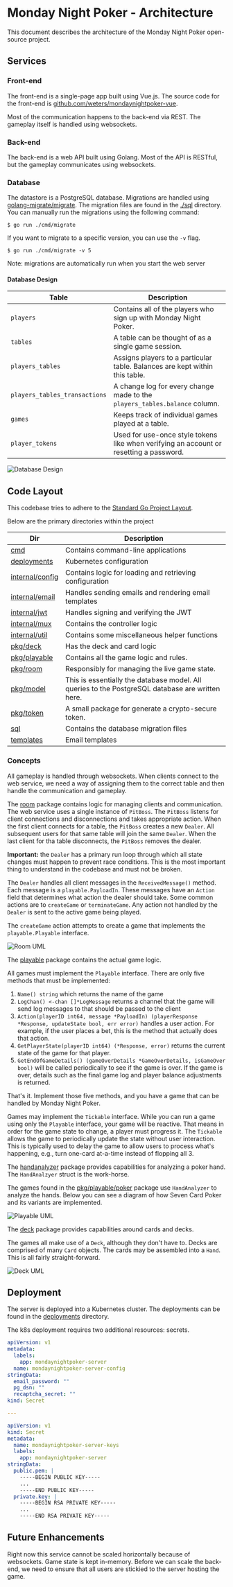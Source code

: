 # Monday Night Poker - Architecture

This document describes the architecture of the Monday Night Poker open-source project.

## Services

### Front-end

The front-end is a single-page app built using Vue.js. The source code for the front-end is [github.com/weters/mondaynightpoker-vue](https://github.com/weters/mondaynightpoker-vue).

Most of the communication happens to the back-end via REST. The gameplay itself is handled using websockets.

### Back-end

The back-end is a web API built using Golang. Most of the API is RESTful, but the gameplay communicates using websockets.

### Database

The datastore is a PostgreSQL database. Migrations are handled using [golang-migrate/migrate](https://github.com/golang-migrate/migrate). The migration files are found in the [./sql](./sql) directory. You can manually run the migrations using the following command:
```shell
$ go run ./cmd/migrate
```

If you want to migrate to a specific version, you can use the `-v` flag.
```shell
$ go run ./cmd/migrate -v 5
```

Note: migrations are automatically run when you start the web server

#### Database Design

Table | Description
--- | ---
`players` | Contains all of the players who sign up with Monday Night Poker.
`tables` | A table can be thought of as a single game session.
`players_tables` | Assigns players to a particular table. Balances are kept within this table.
`players_tables_transactions` | A change log for every change made to the `players_tables.balance` column.
`games` | Keeps track of individual games played at a table.
`player_tokens` | Used for use-once style tokens like when verifying an account or resetting a password.

![Database Design](assets/tables.png)

## Code Layout

This codebase tries to adhere to the [Standard Go Project Layout](https://github.com/golang-standards/project-layout).

Below are the primary directories within the project

Dir | Description
--- | ---
[cmd](cmd) | Contains command-line applications
[deployments](deployments) | Kubernetes configuration
[internal/config](internal/config) | Contains logic for loading and retrieving configuration
[internal/email](internal/email) | Handles sending emails and rendering email templates
[internal/jwt](internal/jwt) | Handles signing and verifying the JWT
[internal/mux](internal/mux) | Contains the controller logic
[internal/util](internal/util) | Contains some miscellaneous helper functions
[pkg/deck](pkg/deck) | Has the deck and card logic
[pkg/playable](pkg/playable) | Contains all the game logic and rules.
[pkg/room](pkg/room) | Responsibly for managing the live game state.
[pkg/model](pkg/model) | This is essentially the database model. All queries to the PostgreSQL database are written here.
[pkg/token](pkg/token) | A small package for generate a crypto-secure token.
[sql](sql) | Contains the database migration files
[templates](templates) | Email templates

### Concepts

All gameplay is handled through websockets. When clients connect to the web service, we need a way of assigning them to the correct table and then handle the communication and gameplay.

The [room](pkg/room) package contains logic for managing clients and communication. The web service uses a single instance of `PitBoss`. The `PitBoss` listens for client connections and disconnections and takes appropriate action. When the first client connects for a table, the `PitBoss` creates a new `Dealer`. All subsequent users for that same table will join the same `Dealer`. When the last client for tha table disconnects, the `PitBoss` removes the dealer.

**Important:** the `Dealer` has a primary run loop through which all state changes must happen to prevent race conditions. This is the most important thing to understand in the codebase and must not be broken.

The `Dealer` handles all client messages in the `ReceivedMessage()` method. Each message is a `playable.PayloadIn`. These messages have an `Action` field that determines what action the dealer should take. Some common actions are to `createGame` or `terminateGame`. Any action not handled by the `Dealer` is sent to the active game being played.

The `createGame` action attempts to create a game that implements the `playable.Playable` interface.

![Room UML](assets/uml_room.png)

The [playable](pkg/playable) package contains the actual game logic.

All games must implement the `Playable` interface. There are only five methods that must be implemented:

1. `Name() string` which returns the name of the game
2. `LogChan() <-chan []*LogMessage` returns a channel that the game will send log messages to that should be passed to the client
3. `Action(playerID int64, message *PayloadIn) (playerResponse *Response, updateState bool, err error)` handles a user action. For example, if the user places a bet, this is the method that actually does that action.
4. `GetPlayerState(playerID int64) (*Response, error)` returns the current state of the game for that player.
5. `GetEndOfGameDetails() (gameOverDetails *GameOverDetails, isGameOver bool)` will be called periodically to see if the game is over. If the game is over, details such as the final game log and player balance adjustments is returned.

That's it. Implement those five methods, and you have a game that can be handled by Monday Night Poker.

Games may implement the `Tickable` interface. While you can run a game using only the `Playable` interface, your game will be reactive. That means in order for the game state to change, a player must progress it. The `Tickable` allows the game to periodically update the state without user interaction. This is typically used to delay the game to allow users to process what's happening, e.g., turn one-card at-a-time instead of flopping all 3.

The [handanalyzer](pkg/playable/poker/handanalyzer) package provides capabilities for analyzing a poker hand. The `HandAnalzyer` struct is the work-horse.

The games found in the [pkg/playable/poker](pkg/playable/poker) package use `HandAnalyzer` to analyze the hands. Below you can see a diagram of how Seven Card Poker and its variants are implemented.

![Playable UML](assets/uml_playable.png)

The [deck](pkg/deck) package provides capabilities around cards and decks.

The games all make use of a `Deck`, although they don't have to. Decks are comprised of many `Card` objects. The cards may be assembled into a `Hand`. This is all fairly straight-forward.

![Deck UML](assets/uml_deck.png)

## Deployment

The server is deployed into a Kubernetes cluster. The deployments can be found in the [deployments](deployments) directory.

The k8s deployment requires two additional resources: secrets.

```yaml
apiVersion: v1
metadata:
  labels:
    app: mondaynightpoker-server
  name: mondaynightpoker-server-config
stringData:
  email_password: ""
  pg_dsn: ""
  recaptcha_secret: ""
kind: Secret

---

apiVersion: v1
kind: Secret
metadata:
  name: mondaynightpoker-server-keys
  labels:
    app: mondaynightpoker-server
stringData:
  public.pem: |
    -----BEGIN PUBLIC KEY-----
    ...
    -----END PUBLIC KEY-----
  private.key: |
    -----BEGIN RSA PRIVATE KEY-----
    ...
    -----END RSA PRIVATE KEY-----
```

## Future Enhancements

Right now this service cannot be scaled horizontally because of websockets. Game state is kept in-memory. Before we can scale the back-end, we need to ensure that all users are stickied to the server hosting the game.
